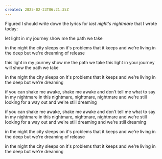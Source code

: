 ```yaml
---
created: 2025-02-23T06:21:35Z
---
```


Figured I should write down the lyrics for _last night's nightmare_ that I wrote today:

let light in my journey
show me the path we take

in the night the city sleeps
on it's problems that it keeps
and we're living in the deep
but we're dreaming of release

this light in my journey
show me the path we take
this light in your journey
will show the path we take

in the night the city sleeps
on it's problems that it keeps
and we're living in the deep
but we're dreaming

if you can shake me awake, shake me awake
and don't tell me what to say in my nightmare
in this nightmare, nightmare, nightmare
and we're still looking for a way out
and we're still dreaming

if you can shake me awake, shake me awake
and don't tell me what to say in my nightmare
in this nightmare, nightmare, nightmare
and we're still looking for a way out
and we're still dreaming
and we're still dreaming

in the night the city sleeps
on it's problems that it keeps
and we're living in the deep
but we're dreaming of release

in the night the city sleeps
on it's problems that it keeps
and we're living in the deep
but we're dreaming
